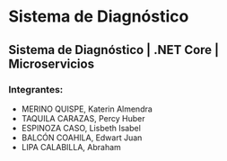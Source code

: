 # Sistema de Diagnóstico
## Sistema de Diagnóstico | .NET Core | Microservicios

### Integrantes:

* MERINO QUISPE, Katerin Almendra
* TAQUILA CARAZAS, Percy Huber
* ESPINOZA CASO, Lisbeth Isabel
* BALCÓN COAHILA, Edwart Juan
* LIPA CALABILLA, Abraham
